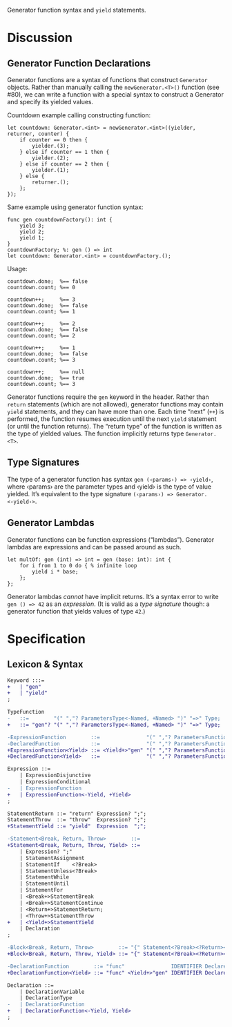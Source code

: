 Generator function syntax and `yield` statements.

# Discussion

## Generator Function Declarations
Generator functions are a syntax of functions that construct `Generator` objects. Rather than manually calling the `newGenerator.<T>()` function (see #80), we can write a function with a special syntax to construct a Generator and specify its yielded values.

Countdown example calling constructing function:
```cp
let countdown: Generator.<int> = newGenerator.<int>((yielder, returner, counter) {
	if counter == 0 then {
		yielder.(3);
	} else if counter == 1 then {
		yielder.(2);
	} else if counter == 2 then {
		yielder.(1);
	} else {
		returner.();
	};
});
```
Same example using generator function syntax:
```cp
func gen countdownFactory(): int {
	yield 3;
	yield 2;
	yield 1;
}
countdownFactory; %: gen () => int
let countdown: Generator.<int> = countdownFactory.();
```

Usage:
```cp
countdown.done;  %== false
countdown.count; %== 0

countdown++;     %== 3
countdown.done;  %== false
countdown.count; %== 1

countdown++;     %== 2
countdown.done;  %== false
countdown.count; %== 2

countdown++;     %== 1
countdown.done;  %== false
countdown.count; %== 3

countdown++;     %== null
countdown.done;  %== true
countdown.count; %== 3
```

Generator functions require the `gen` keyword in the header. Rather than `return` statements (which are not allowed), generator functions may contain `yield` statements, and they can have more than one. Each time “next” (`++`) is performed, the function resumes execution until the next `yield` statement (or until the function returns). The “return type” of the function is written as the type of yielded values. The function implicitly returns type `Generator.<T>`.

## Type Signatures
The type of a generator function has syntax `gen (‹params›) => ‹yield›`, where ‹params› are the parameter types and ‹yield› is the type of value yielded. It’s equivalent to the type signature `(‹params›) => Generator.<‹yield›>`.

## Generator Lambdas
Generator functions can be function expressions (“lambdas”). Generator lambdas are expressions and can be passed around as such.
```cp
let multOf: gen (int) => int = gen (base: int): int {
	for i from 1 to 0 do { % infinite loop
		yield i * base;
	};
};
```
Generator lambdas *cannot* have implicit returns. It’s a syntax error to write `gen () => 42` as an *expression*. (It is valid as a *type signature* though: a generator function that yields values of type `42`.)

# Specification

## Lexicon & Syntax
```diff
Keyword :::=
+	| "gen"
+	| "yield"
;

TypeFunction
-	::=        "(" ","? ParametersType<-Named, +Named> ")" "=>" Type;
+	::= "gen"? "(" ","? ParametersType<-Named, +Named> ")" "=>" Type;

-ExpressionFunction        ::=               "(" ","? ParametersFunction ","? ")" ":" Type         (StatementBlock<-Break><+Return><+Throw>         | "=>" Expression);
-DeclaredFunction          ::=               "(" ","? ParametersFunction ","? ")" ":" Type         (StatementBlock<-Break><+Return><+Throw>         | "=>" Expression ";");
+ExpressionFunction<Yield> ::= <Yield+>"gen" "(" ","? ParametersFunction ","? ")" ":" Type <Yield->(StatementBlock<-Break><+Return><+Throw><?Yield> | "=>" Expression)     <Yield+>StatementBlock<-Break><-Return><+Throw><?Yield>;
+DeclaredFunction<Yield>   ::=               "(" ","? ParametersFunction ","? ")" ":" Type <Yield->(StatementBlock<-Break><+Return><+Throw><?Yield> | "=>" Expression ";") <Yield+>StatementBlock<-Break><-Return><+Throw><?Yield>;

Expression ::=
	| ExpressionDisjunctive
	| ExpressionConditional
-	| ExpressionFunction
+	| ExpressionFunction<-Yield, +Yield>
;

StatementReturn ::= "return" Expression? ";";
StatementThrow  ::= "throw"  Expression? ";";
+StatementYield ::= "yield"  Expression  ";";

-Statement<Break, Return, Throw>        ::=
+Statement<Break, Return, Throw, Yield> ::=
	| Expression? ";"
	| StatementAssignment
	| StatementIf    <?Break>
	| StatementUnless<?Break>
	| StatementWhile
	| StatementUntil
	| StatementFor
	| <Break+>StatementBreak
	| <Break+>StatementContinue
	| <Return+>StatementReturn;
	| <Throw+>StatementThrow
+	| <Yield+>StatementYield
	| Declaration
;

-Block<Break, Return, Throw>        ::= "{" Statement<?Break><?Return><?Throw>+         "}";
+Block<Break, Return, Throw, Yield> ::= "{" Statement<?Break><?Return><?Throw><?Yield>+ "}";

-DeclarationFunction        ::= "func"               IDENTIFIER DeclaredFunction;
+DeclarationFunction<Yield> ::= "func" <Yield+>"gen" IDENTIFIER DeclaredFunction<?Yield>;

Declaration ::=
	| DeclarationVariable
	| DeclarationType
-	| DeclarationFunction
+	| DeclarationFunction<-Yield, Yield>
;
```
